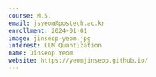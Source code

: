 ```yaml
---
course: M.S.
email: jsyeom@postech.ac.kr
enrollment: 2024-01-01
image: jinseop-yeom.jpg
interest: LLM Quantization
name: Jinseop Yeom
website: https://yeomjinseop.github.io/
---
```

